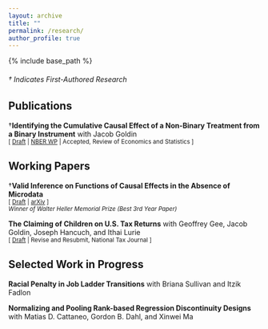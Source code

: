 ```yaml
---
layout: archive
title: ""
permalink: /research/
author_profile: true
---
```


{% include base_path %}

###### &dagger; Indicates First-Authored Research

## Publications 

 
&dagger;**Identifying the Cumulative Causal Effect of a Non-Binary Treatment from a Binary Instrument** with Jacob Goldin <br />
<small>[ [Draft][cce_draft_link] | [NBER WP][cce_nber_wp] | Accepted, Review of Economics and Statistics ] </small>

[cce_draft_link]: https://vedant-vohra.github.io/files/CCE.pdf

[cce_nber_wp]: https://www.nber.org/papers/w32425 

## Working Papers

&dagger;**Valid Inference on Functions of Causal Effects in the Absence of Microdata** <br />
<small>[ [Draft][inference_no_data_draft_link] | [arXiv][inference_no_data_arxiv] ] <br /> </small>
*<small>Winner of Walter Heller Memorial Prize (Best 3rd Year Paper)</small>*

[inference_no_data_draft_link]: https://vedant-vohra.github.io/files/inference-no-data.pdf

[inference_no_data_arxiv]: https://arxiv.org/abs/2410.00217


**The Claiming of Children on U.S. Tax Returns** with Geoffrey Gee, Jacob Goldin, Joseph Hancuch, and Ithai Lurie <br/>
<small>[ [Draft][children_claiming] | Revise and Resubmit, National Tax Journal ] </small>

[children_claiming]: https://vedant-vohra.github.io/files/child-claiming-draft-032522.pdf


##  Selected Work in Progress 
**Racial Penalty in Job Ladder Transitions** with Briana Sullivan and Itzik Fadlon

**Normalizing and Pooling Rank-based Regression Discontinuity Designs** with Matias D. Cattaneo, Gordon B. Dahl, and Xinwei Ma
